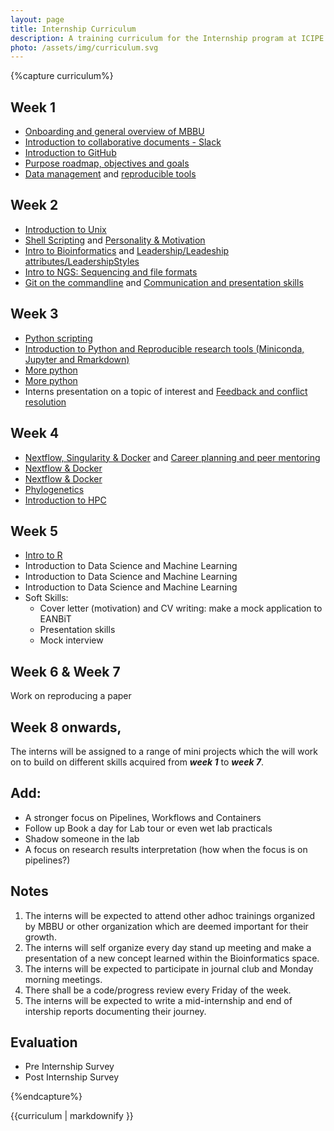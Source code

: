 ```yaml
---
layout: page
title: Internship Curriculum
description: A training curriculum for the Internship program at ICIPE.
photo: /assets/img/curriculum.svg
---
```


{%capture curriculum%}

## Week 1

- [Onboarding and general overview of MBBU](https://github.com/mbbu/Onboarding)
- [Introduction to collaborative documents - Slack](https://slack.com/intl/en-ke/help/categories/360000049063)
- [Introduction to GitHub](https://github.com/eanbit-rt/IntroductoryGit)
- [Purpose roadmap, objectives and goals](https://mozilla.github.io/open-leadership-training-series/articles/opening-your-project/start-your-project-roadmap/)
- [Data management](https://docs.google.com/presentation/d/18ldedgpdM9S1ve_Gw9JRRvXZmssZALXfapOAkvYjCU4/edit#slide=id.p1) and
  [reproducible tools](https://docs.google.com/presentation/d/1LmkXr3SALatzwHqJ3SaZne8Mkq-f2DW_lA5xvHpE7T8/edit#slide=id.g4d83735816_0_0)

## Week 2

- [Introduction to Unix](https://swcarpentry.github.io/shell-novice/)
- [Shell Scripting](https://github.com/mbbu/training-materials-and-resources/blob/main/Exercises/sh_scripting.md) and [Personality & Motivation](https://github.com/mbbu/training-materials-and-resources/blob/main/Soft_Skills/session_1_PersonalityMotivation.pdf)
- [Intro to Bioinformatics](https://docs.google.com/presentation/d/1K74KqskOQwuO5g7r65lqj5KTfB3ETeyuvMSiHS9I1bc/edit#slide=id.p) and [Leadership/Leadeship attributes/LeadershipStyles](https://github.com/mbbu/training-materials-and-resources/blob/main/Soft_Skills/session2_LeadershipAttributes.pdf)
- [Intro to NGS: Sequencing and file formats](https://www.vula.uct.ac.za/access/content/group/85f4dc42-4fd6-43a0-bbd7-7be6b6729b1f/Module%205%3A%20Genomics/Session%201/Module5_Session1.pdf)
- [Git on the commandline](https://github.com/eanbit-rt/IntroductoryGit) and [Communication and presentation skills](https://github.com/mbbu/training-materials-and-resources/blob/main/Soft_Skills/session4_communicationandpresentationskills.pdf)

## Week 3

- [Python scripting](https://github.com/mbbu/training-materials-and-resources/blob/main/Exercises/py_scripting.md)
- [Introduction to Python and Reproducible research tools (Miniconda, Jupyter and Rmarkdown)](https://github.com/kipkurui/Python4Bioinformatics)
- [More python](https://swcarpentry.github.io/python-novice-inflammation/)
- [More python](https://swcarpentry.github.io/python-novice-inflammation/)
- Interns presentation on a topic of interest and [Feedback and conflict resolution](https://github.com/mbbu/training-materials-and-resources/blob/main/Soft_Skills/session5_feedbackandconflictresolution.pdf)

## Week 4

- [Nextflow, Singularity & Docker](https://docs.google.com/presentation/d/1Bdg5Cwfqsrt3n7UAA8n6PqnRLkN0NgwPTzJYwS47cDI/edit#slide=id.ge4784a2f73_1_135) and [Career planning and peer mentoring](https://github.com/mbbu/training-materials-and-resources/blob/main/Soft_Skills/session6_careerplanningandpeermentoring.pdf)
- [Nextflow & Docker](https://github.com/eanbit-rt/Workflows_and_package_management/blob/master/Nextflow%20and%20docker%20and%20singularity.md)
- [Nextflow & Docker](https://github.com/eanbit-rt/Workflows_and_package_management/blob/master/Nextflow%20and%20docker%20and%20singularity.md)
- [Phylogenetics](https://github.com/mbbu/training-materials-and-resources/blob/main/Phylogenetics_resources/Phylogenetics_handout%209.pdf)
- [Introduction to HPC](https://github.com/mbbu/HPC_Training)

## Week 5

- [Intro to R](https://datacarpentry.org/R-ecology-lesson/01-intro-to-r.html)
- Introduction to Data Science and Machine Learning
- Introduction to Data Science and Machine Learning
- Introduction to Data Science and Machine Learning
- Soft Skills:
  - Cover letter (motivation) and CV writing: make a mock application to EANBiT
  - Presentation skills
  - Mock interview

## Week 6 & Week 7

Work on reproducing a paper

## Week 8 onwards,

The interns will be assigned to a range of mini projects which the will work on to build
on different skills acquired from _**week 1**_ to _**week 7**_.

## Add:

- A stronger focus on Pipelines, Workflows and Containers
- Follow up Book a day for Lab tour or even wet lab practicals
- Shadow someone in the lab
- A focus on research results interpretation (how when the focus is on pipelines?)

## Notes

1. The interns will be expected to attend other adhoc trainings organized by MBBU or other organization which are deemed important for their growth.
2. The interns will self organize every day stand up meeting and make a presentation of a new concept learned within the Bioinformatics space.
3. The interns will be expected to participate in journal club and Monday morning meetings.
4. There shall be a code/progress review every Friday of the week.
5. The interns will be expected to write a mid-internship and end of intership reports documenting their journey.

## Evaluation

- Pre Internship Survey
- Post Internship Survey

{%endcapture%}

<div class="flex flex-col items-center w-full">
  <div class="flex flex-col max-w-4xl">
    <article class="prose dark:prose-invert prose-lg prose-a:text-gray-600 dark:prose-a:text-gray-300 prose-a:font-normal mb-8 px-6">
      {{curriculum | markdownify }}
    </article>
  </div>
</div>
